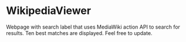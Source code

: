 # WikipediaViewer
Webpage with search label that uses MediaWiki action API to search for results. Ten best matches are displayed. Feel free to update.
